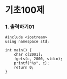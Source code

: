 # 기초100제
### 1. 출력하기01
	#include <iostream>
	using namespace std;

	int main() {
		char c[2001];
		fgets(c, 2000, stdin);
		printf("%s", c);
		return 0;
	}
